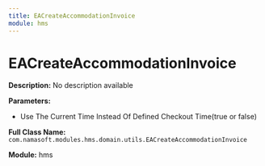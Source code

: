 ```yaml
---
title: EACreateAccommodationInvoice
module: hms
---
```


# EACreateAccommodationInvoice

**Description:** No description available

**Parameters:**
- Use The Current Time Instead Of Defined Checkout Time(true or false)

**Full Class Name:** `com.namasoft.modules.hms.domain.utils.EACreateAccommodationInvoice`

**Module:** hms

